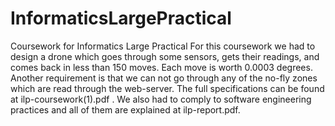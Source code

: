 # InformaticsLargePractical
Coursework for Informatics Large Practical
For this coursework we had to design a drone which goes through some sensors, gets their readings, and comes back in less than 150 moves. Each move is worth 0.0003 degrees. Another requirement is that we can not go through any of the no-fly zones which are read through the web-server. The full specifications can be found at ilp-coursework(1).pdf . We also had to comply to software engineering practices and all of them are explained at ilp-report.pdf.
